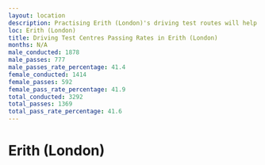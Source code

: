 ```yaml
---
layout: location
description: Practising Erith (London)'s driving test routes will help you become more confident in your gear-changing abilities.
loc: Erith (London)
title: Driving Test Centres Passing Rates in Erith (London)
months: N/A
male_conducted: 1878
male_passes: 777
male_passes_rate_percentage: 41.4
female_conducted: 1414
female_passes: 592
female_pass_rate_percentage: 41.9
total_conducted: 3292
total_passes: 1369
total_pass_rate_percentage: 41.6
---
```


# Erith (London)
